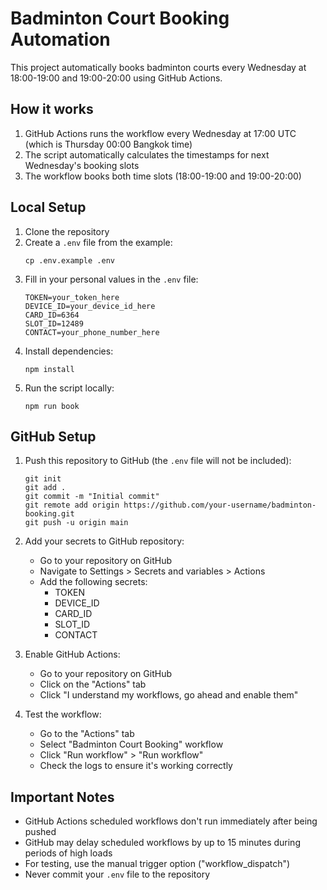 # Badminton Court Booking Automation

This project automatically books badminton courts every Wednesday at 18:00-19:00 and 19:00-20:00 using GitHub Actions.

## How it works

1. GitHub Actions runs the workflow every Wednesday at 17:00 UTC (which is Thursday 00:00 Bangkok time)
2. The script automatically calculates the timestamps for next Wednesday's booking slots
3. The workflow books both time slots (18:00-19:00 and 19:00-20:00)

## Local Setup

1. Clone the repository
2. Create a `.env` file from the example:
   ```
   cp .env.example .env
   ```
3. Fill in your personal values in the `.env` file:
   ```
   TOKEN=your_token_here
   DEVICE_ID=your_device_id_here
   CARD_ID=6364
   SLOT_ID=12489
   CONTACT=your_phone_number_here
   ```
4. Install dependencies:
   ```
   npm install
   ```
5. Run the script locally:
   ```
   npm run book
   ```

## GitHub Setup

1. Push this repository to GitHub (the `.env` file will not be included):
   ```
   git init
   git add .
   git commit -m "Initial commit"
   git remote add origin https://github.com/your-username/badminton-booking.git
   git push -u origin main
   ```

2. Add your secrets to GitHub repository:
   - Go to your repository on GitHub
   - Navigate to Settings > Secrets and variables > Actions
   - Add the following secrets:
     - TOKEN
     - DEVICE_ID
     - CARD_ID
     - SLOT_ID
     - CONTACT

3. Enable GitHub Actions:
   - Go to your repository on GitHub
   - Click on the "Actions" tab
   - Click "I understand my workflows, go ahead and enable them"

4. Test the workflow:
   - Go to the "Actions" tab
   - Select "Badminton Court Booking" workflow
   - Click "Run workflow" > "Run workflow"
   - Check the logs to ensure it's working correctly

## Important Notes

- GitHub Actions scheduled workflows don't run immediately after being pushed
- GitHub may delay scheduled workflows by up to 15 minutes during periods of high loads
- For testing, use the manual trigger option ("workflow_dispatch")
- Never commit your `.env` file to the repository